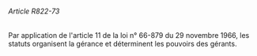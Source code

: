###### Article R822-73

Par application de l'article 11 de la loi n° 66-879 du 29 novembre 1966, les statuts organisent la gérance et déterminent les pouvoirs des gérants.

